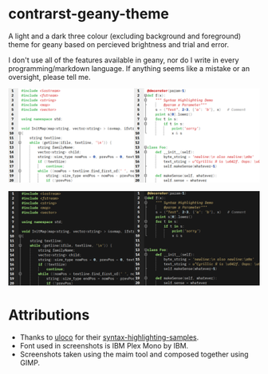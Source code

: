 # contrarst-geany-theme
A light and a dark three colour (excluding background and foreground) theme for geany based on percieved brightness and trial and error.

I don't use all of the features available in geany, nor do I write in every programming/markdown language. If anything seems like a mistake or an oversight, please tell me.

![Light screenshots](light_screenshots.png)

![Dark screenshots](dark_screenshots.png)

# Attributions
- Thanks to [uloco](https://github.com/uloco) for their [syntax-highlighting-samples](https://github.com/uloco/syntax-highlighting-samples).
- Font used in screenshots is IBM Plex Mono by IBM.
- Screenshots taken using the maim tool and composed together using GIMP.
